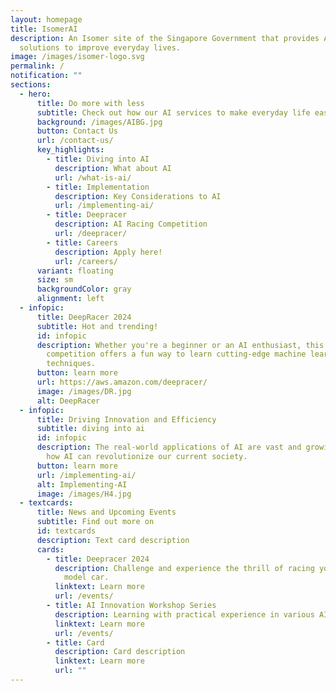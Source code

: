 ```yaml
---
layout: homepage
title: IsomerAI
description: An Isomer site of the Singapore Government that provides AI
  solutions to improve everyday lives.
image: /images/isomer-logo.svg
permalink: /
notification: ""
sections:
  - hero:
      title: Do more with less
      subtitle: Check out how our AI services to make everyday life easier!
      background: /images/AIBG.jpg
      button: Contact Us
      url: /contact-us/
      key_highlights:
        - title: Diving into AI
          description: What about AI
          url: /what-is-ai/
        - title: Implementation
          description: Key Considerations to AI
          url: /implementing-ai/
        - title: Deepracer
          description: AI Racing Competition
          url: /deepracer/
        - title: Careers
          description: Apply here!
          url: /careers/
      variant: floating
      size: sm
      backgroundColor: gray
      alignment: left
  - infopic:
      title: DeepRacer 2024
      subtitle: Hot and trending!
      id: infopic
      description: Whether you're a beginner or an AI enthusiast, this hands-on
        competition offers a fun way to learn cutting-edge machine learning
        techniques.
      button: learn more
      url: https://aws.amazon.com/deepracer/
      image: /images/DR.jpg
      alt: DeepRacer
  - infopic:
      title: Driving Innovation and Efficiency
      subtitle: diving into ai
      id: infopic
      description: The real-world applications of AI are vast and growing. Understand
        how AI can revolutionize our current society.
      button: learn more
      url: /implementing-ai/
      alt: Implementing-AI
      image: /images/H4.jpg
  - textcards:
      title: News and Upcoming Events
      subtitle: Find out more on
      id: textcards
      description: Text card description
      cards:
        - title: Deepracer 2024
          description: Challenge and experience the thrill of racing your own autonomous
            model car.
          linktext: Learn more
          url: /events/
        - title: AI Innovation Workshop Series
          description: Learning with practical experience in various AI technologies.
          linktext: Learn more
          url: /events/
        - title: Card
          description: Card description
          linktext: Learn more
          url: ""
---
```

